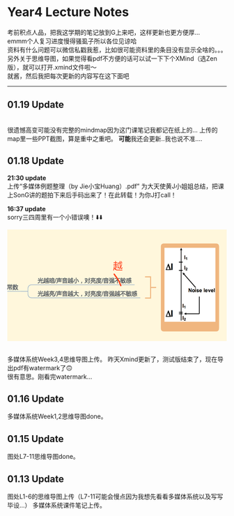 # Year4 Lecture Notes
考前积点人品，把我这学期的笔记放到G上来吧，这样更新也更方便厚...<br>
emmm个人复习进度慢得骚虱子所以各位见谅哈<br>
资料有什么问题可以微信私戳我惹，比如很可能资料里的条目没有显示全啥的。。。<br>
另外关于思维导图，如果觉得看pdf不方便的话可以试一下下个XMind（选Zen版），就可以打开.xmind文件啦～<br>
就酱，然后我把每次更新的内容写在这下面吧<br>

-----
## 01.19 Update
<br>很遗憾高变可能没有完整的mindmap因为这门课笔记我都记在纸上的...
上传的map里一些PPT截图，算是重中之重吧。
**可能**我还会更新..我也说不准....

## 01.18 Update
**21:30 update**
<br>上传“多媒体例题整理（by Jie小宝Huang）.pdf” 为大天使黄J小姐姐总结，把课上SonG讲的题拍下来后手码出来了！在此转载！为你J打call！

**16:37 update**
<br>sorry三四周里有一个小错误噢！⬇️⬇️
<div><img src="0118update01.png" width = "524" height = "256" align=center /><div/>

<br>多媒体系统Week3,4思维导图上传。
昨天Xmind更新了，测试版结束了，现在导出pdf有watermark了🙃<br>
很有意思。刚看完watermark...<br>

## 01.16 Update
多媒体系统Week1,2思维导图done。

## 01.15 Update
图处L7-11思维导图done。

## 01.13 Update
图处L1-6的思维导图上传（L7-11可能会慢点因为我想先看看多媒体系统以及写写毕设...）
多媒体系统课件笔记上传。
